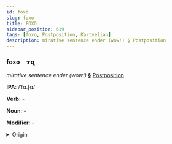 ```yaml
---
id: foxo
slug: foxo
title: FOXO
sidebar_position: 619
tags: [foxo, Postposition, Kartvelian]
description: mirative sentence ender (wow!) § Postposition
---
```


### foxo&emsp;<span kind="abugida">ɤɋ</span>

*mirative sentence ender (wow!)* **§** [Postposition](../../tags/Postposition)

**IPA**: /ˈfɑ.ʃɑ/

**Verb**: -

**Noun**: -

**Modifier**: -

<details>
    <summary>Origin</summary>
    Georgian ვაშა vaša /vaʃa/<br/>
    <em>Kartvelian Language Family</em>
</details>